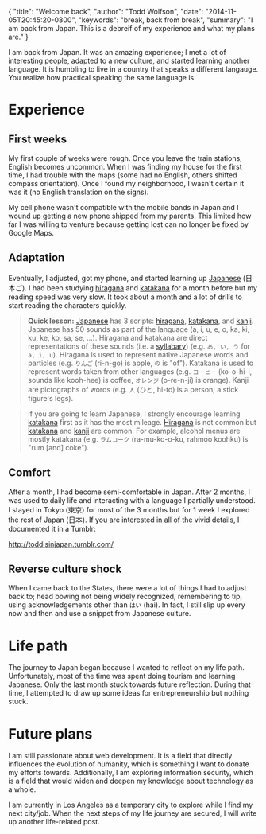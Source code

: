 {
  "title": "Welcome back",
  "author": "Todd Wolfson",
  "date": "2014-11-05T20:45:20-0800",
  "keywords": "break, back from break",
  "summary": "I am back from Japan. This is a debreif of my experience and what my plans are."
}

I am back from Japan. It was an amazing experience; I met a lot of interesting people, adapted to a new culture, and started learning another language. It is humbling to live in a country that speaks a different langauge. You realize how practical speaking the same language is.

# Experience
## First weeks
My first couple of weeks were rough. Once you leave the train stations, English becomes uncommon. When I was finding my house for the first time, I had trouble with the maps (some had no English, others shifted compass orientation). Once I found my neighborhood, I wasn't certain it was it (no English translation on the signs).

My cell phone wasn't compatible with the mobile bands in Japan and I wound up getting a new phone shipped from my parents. This limited how far I was willing to venture because getting lost can no longer be fixed by Google Maps.

## Adaptation
Eventually, I adjusted, got my phone, and started learning up [Japanese][] (日本ご). I had been studying [hiragana][] and [katakana][] for a month before but my reading speed was very slow. It took about a month and a lot of drills to start reading the characters quickly.

> **Quick lesson:** [Japanese][] has 3 scripts: [hiragana][], [katakana][], and [kanji][]. Japanese has 50 sounds as part of the language (a, i, u, e, o, ka, ki, ku, ke, ko, sa, se, ...). Hiragana and katakana are direct representations of these sounds (i.e. a [syllabary][]) (e.g. `あ, い, う` for `a, i, u`). Hiragana is used to represent native Japanese words and particles (e.g. `りんご` (ri-n-go) is apple, `の` is "of"). Katakana is used to represent words taken from other languages (e.g. `コーヒー` (ko-o-hi-i, sounds like kooh-hee) is coffee, `オレンジ` (o-re-n-ji) is orange). Kanji are pictographs of words (e.g. `人` (ひと, hi-to) is a person; a stick figure's legs).

> If you are going to learn Japanese, I strongly encourage learning [katakana][] first as it has the most mileage. [Hiragana][] is not common but [katakana][] and [kanji][] are common. For example, alcohol menus are mostly katakana (e.g. `ラムコーク` (ra-mu-ko-o-ku, rahmoo koohku) is "rum [and] coke").

[Japanese]: http://en.wikipedia.org/wiki/Japanese_language
[hiragana]: http://en.wikipedia.org/wiki/Hiragana
[katakana]: http://en.wikipedia.org/wiki/Katakana
[kanji]: http://en.wikipedia.org/wiki/Kanji
[syllabary]: http://en.wikipedia.org/wiki/Syllabary

## Comfort
After a month, I had become semi-comfortable in Japan. After 2 months, I was used to daily life and interacting with a language I partially understood. I stayed in Tokyo (東京) for most of the 3 months but for 1 week I explored the rest of Japan (日本). If you are interested in all of the vivid details, I documented it in a Tumblr:

http://toddisinjapan.tumblr.com/

## Reverse culture shock
When I came back to the States, there were a lot of things I had to adjust back to; head bowing not being widely recognized, remembering to tip, using acknowledgements other than `はい` (hai). In fact, I still slip up every now and then and use a snippet from Japanese culture.

# Life path
The journey to Japan began because I wanted to reflect on my life path. Unfortunately, most of the time was spent doing tourism and learning Japanese. Only the last month stuck towards future reflection. During that time, I attempted to draw up some ideas for entrepreneurship but nothing stuck.

# Future plans
I am still passionate about web development. It is a field that directly influences the evolution of humanity, which is something I want to donate my efforts towards. Additionally, I am exploring information security, which is a field that would widen and deepen my knowledge about technology as a whole.

I am currently in Los Angeles as a temporary city to explore while I find my next city/job. When the next steps of my life journey are secured, I will write up another life-related post.
